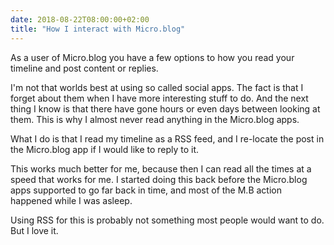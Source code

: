 ```yaml
---
date: 2018-08-22T08:00:00+02:00
title: "How I interact with Micro.blog"
---
```


As a user of Micro.blog you have a few options to how you read your timeline and post content or replies. 

I'm not that worlds best at using so called social apps. The fact is that I forget about them when I have more interesting stuff to do. And the next thing I know is that there have gone hours or even days between looking at them. This is why I almost never read anything in the Micro.blog apps. 

What I do is that I read my timeline as a RSS feed, and I re-locate the post in the Micro.blog app if I would like to reply to it. 

This works much better for me, because then I can read all the times at a speed that works for me. I started doing this back before the Micro.blog apps supported to go far back in time, and most of the M.B action happened while I was asleep. 

Using RSS for this is probably not something most people would want to do. But I love it. 
